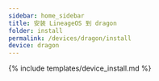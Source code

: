 ```yaml
---
sidebar: home_sidebar
title: 安装 LineageOS 到 dragon
folder: install
permalink: /devices/dragon/install
device: dragon
---
```

{% include templates/device_install.md %}
